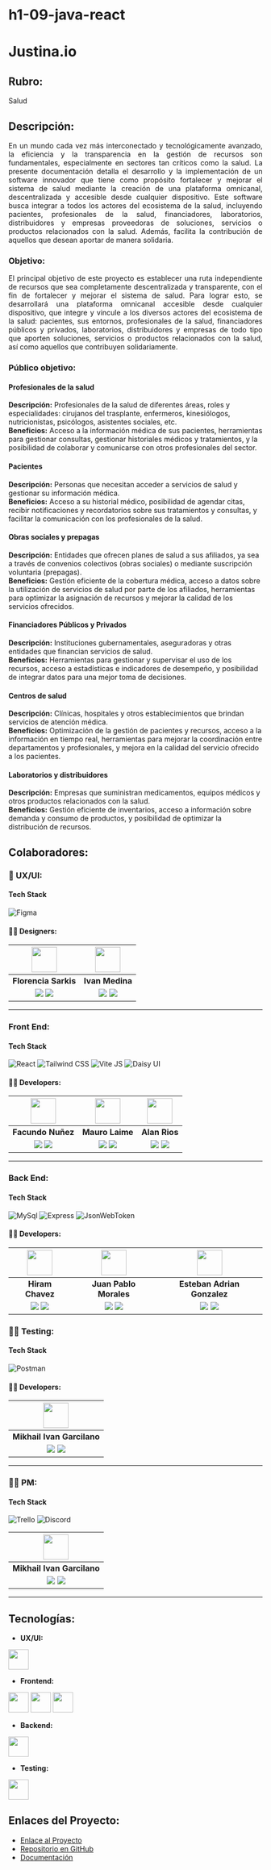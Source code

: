 # h1-09-java-react

# Justina.io

## Rubro:
Salud

## Descripción:
<div align="justify">
En un mundo cada vez más interconectado y tecnológicamente avanzado, la eficiencia y la transparencia en la gestión de recursos son fundamentales, especialmente en sectores tan críticos como la salud. La presente documentación detalla el desarrollo y la implementación de un software innovador que tiene como propósito fortalecer y mejorar el sistema de salud mediante la creación de una plataforma omnicanal, descentralizada y accesible desde cualquier dispositivo. Este software busca integrar a todos los actores del ecosistema de la salud, incluyendo pacientes, profesionales de la salud, financiadores, laboratorios, distribuidores y empresas proveedoras de soluciones, servicios o productos relacionados con la salud. Además, facilita la contribución de aquellos que desean aportar de manera solidaria.
</div>

### Objetivo:
<div align="justify">
El principal objetivo de este proyecto es establecer una ruta independiente de recursos que sea completamente descentralizada y transparente, con el fin de fortalecer y mejorar el sistema de salud. Para lograr esto, se desarrollará una plataforma omnicanal accesible desde cualquier dispositivo, que integre y vincule a los diversos actores del ecosistema de la salud: pacientes, sus entornos, profesionales de la salud, financiadores públicos y privados, laboratorios, distribuidores y empresas de todo tipo que aporten soluciones, servicios o productos relacionados con la salud, así como aquellos que contribuyen solidariamente.
</div>

### Público objetivo:

#### Profesionales de la salud
**Descripción:** Profesionales de la salud de diferentes áreas, roles y especialidades: cirujanos del trasplante, enfermeros, kinesiólogos, nutricionistas, psicólogos, asistentes sociales, etc.  
**Beneficios:** Acceso a la información médica de sus pacientes, herramientas para gestionar consultas, gestionar historiales médicos y tratamientos, y la posibilidad de colaborar y comunicarse con otros profesionales del sector.

#### Pacientes
**Descripción:** Personas que necesitan acceder a servicios de salud y gestionar su información médica.  
**Beneficios:** Acceso a su historial médico, posibilidad de agendar citas, recibir notificaciones y recordatorios sobre sus tratamientos y consultas, y facilitar la comunicación con los profesionales de la salud.

#### Obras sociales y prepagas
**Descripción:** Entidades que ofrecen planes de salud a sus afiliados, ya sea a través de convenios colectivos (obras sociales) o mediante suscripción voluntaria (prepagas).  
**Beneficios:** Gestión eficiente de la cobertura médica, acceso a datos sobre la utilización de servicios de salud por parte de los afiliados, herramientas para optimizar la asignación de recursos y mejorar la calidad de los servicios ofrecidos.

#### Financiadores Públicos y Privados
**Descripción:** Instituciones gubernamentales, aseguradoras y otras entidades que financian servicios de salud.  
**Beneficios:** Herramientas para gestionar y supervisar el uso de los recursos, acceso a estadísticas e indicadores de desempeño, y posibilidad de integrar datos para una mejor toma de decisiones.

#### Centros de salud
**Descripción:** Clínicas, hospitales y otros establecimientos que brindan servicios de atención médica.  
**Beneficios:** Optimización de la gestión de pacientes y recursos, acceso a la información en tiempo real, herramientas para mejorar la coordinación entre departamentos y profesionales, y mejora en la calidad del servicio ofrecido a los pacientes.

#### Laboratorios y distribuidores
**Descripción:** Empresas que suministran medicamentos, equipos médicos y otros productos relacionados con la salud.  
**Beneficios:** Gestión eficiente de inventarios, acceso a información sobre demanda y consumo de productos, y posibilidad de optimizar la distribución de recursos.

## Colaboradores:

### 🎨 UX/UI:

#### Tech Stack
![Figma](https://img.shields.io/badge/Figma-F24E1E?style=for-the-badge&logo=Figma&logoColor=white)

#### 🧑‍💻 Designers:

| <img src="https://www.nicepng.com/png/full/128-1280406_user-icon-png.png" width=50> | <img src="https://www.nicepng.com/png/full/128-1280406_user-icon-png.png" width=50> |
|:-:|:-:|
| **Florencia Sarkis** | **Ivan Medina** |
|<a href="#"><img src="https://img.shields.io/badge/github-%23121011.svg?&style=for-the-badge&logo=github&logoColor=white"/></a> <a href="https://www.linkedin.com/in/florsarkis/?utm_source=share&utm_campaign=share_via&utm_content=profile&utm_medium=ios_app"><img src="https://img.shields.io/badge/linkedin%20-%230077B5.svg?&style=for-the-badge&logo=linkedin&logoColor=white"/></a> | <a href="https://github.com/IvanlmedI"><img src="https://img.shields.io/badge/github-%23121011.svg?&style=for-the-badge&logo=github&logoColor=white"/></a> <a href="https://www.linkedin.com/in/ivan-l-medina/"><img src="https://img.shields.io/badge/linkedin%20-%230077B5.svg?&style=for-the-badge&logo=linkedin&logoColor=white"/></a> |


<hr/>
 
### Front End:

#### Tech Stack

![React](https://img.shields.io/badge/React-60dafa?style=for-the-badge&logo=React&logoColor=white)
![Tailwind CSS](https://img.shields.io/badge/Tailwind_css-1badba?style=for-the-badge&logo=Tailwindcss&logoColor=white)
![Vite JS](https://img.shields.io/badge/Vite_js-9c5dff?style=for-the-badge&logo=Vite&logoColor=white)
![Daisy UI](https://img.shields.io/badge/daisy_UI-21d2a8?style=for-the-badge&logo=daisyUI&logoColor=white)

#### 🧑‍💻 Developers:

| <img src="https://www.nicepng.com/png/full/128-1280406_user-icon-png.png" width=50>| <img src="https://www.nicepng.com/png/full/128-1280406_user-icon-png.png" width=50>| <img src="https://www.nicepng.com/png/full/128-1280406_user-icon-png.png" width=50>|
|:-:|:-:|:-:|
| **Facundo Nuñez**| **Mauro Laime**| **Alan Rios** |
| <a href="https://github.com/facu1391"><img src="https://img.shields.io/badge/github-%23121011.svg?&style=for-the-badge&logo=github&logoColor=white"/></a> <a href="https://www.linkedin.com/in/facundo-nu%C3%B1ez-380b9b234/"><img src="https://img.shields.io/badge/linkedin%20-%230077B5.svg?&style=for-the-badge&logo=linkedin&logoColor=white"/></a> | <a href="https://github.com/mauro-l"><img src="https://img.shields.io/badge/github-%23121011.svg?&style=for-the-badge&logo=github&logoColor=white"/></a> <a href="https://www.linkedin.com/in/mauro-laime/"><img src="https://img.shields.io/badge/linkedin%20-%230077B5.svg?&style=for-the-badge&logo=linkedin&logoColor=white"/></a> | <a href="https://github.com/alanrios21"><img src="https://img.shields.io/badge/github-%23121011.svg?&style=for-the-badge&logo=github&logoColor=white"/></a> <a href="https://www.linkedin.com/in/alan-rios/"><img src="https://img.shields.io/badge/linkedin%20-%230077B5.svg?&style=for-the-badge&logo=linkedin&logoColor=white"/></a> |

<hr/>

### Back End:

#### Tech Stack


![MySql](https://img.shields.io/badge/MySql-4479A1?style=for-the-badge&logo=MySql&logoColor=white)
![Express](https://img.shields.io/badge/Express-000000?style=for-the-badge&logo=Express&logoColor=white)
![JsonWebToken](https://img.shields.io/badge/jsonwebtoken-000000?style=for-the-badge&logo=jsonwebtokens&logoColor=white)

#### 🧑‍💻 Developers:

| <img src="https://www.nicepng.com/png/full/128-1280406_user-icon-png.png" width=50>| <img src="https://www.nicepng.com/png/full/128-1280406_user-icon-png.png" width=50>| <img src="https://www.nicepng.com/png/full/128-1280406_user-icon-png.png" width=50>|
|:-:|:-:|:-:|
| **Hiram Chavez**| **Juan Pablo Morales**| **Esteban Adrian Gonzalez** |
| <a href="https://github.com/JustLearningMX"><img src="https://img.shields.io/badge/github-%23121011.svg?&style=for-the-badge&logo=github&logoColor=white"/></a> <a href="https://www.linkedin.com/in/hiram-chavez-24126831/"><img src="https://img.shields.io/badge/linkedin%20-%230077B5.svg?&style=for-the-badge&logo=linkedin&logoColor=white"/></a> | <a href="https://github.com/Juampi095"><img src="https://img.shields.io/badge/github-%23121011.svg?&style=for-the-badge&logo=github&logoColor=white"/></a> <a href="https://www.linkedin.com/in/juan-pablo-morales-018/"><img src="https://img.shields.io/badge/linkedin%20-%230077B5.svg?&style=for-the-badge&logo=linkedin&logoColor=white"/></a> | <a href="https://github.com/Adremess"><img src="https://img.shields.io/badge/github-%23121011.svg?&style=for-the-badge&logo=github&logoColor=white"/></a> <a href="#"><img src="https://img.shields.io/badge/linkedin%20-%230077B5.svg?&style=for-the-badge&logo=linkedin&logoColor=white"/></a> |

### 🧑‍💻 Testing:

#### Tech Stack

![Postman](https://img.shields.io/badge/Postman-FF6C37?style=for-the-badge&logo=Postman&logoColor=white) 

#### 🧑‍💻 Developers:

| <img src="https://www.nicepng.com/png/full/128-1280406_user-icon-png.png" width=50>|
|:-:|
| **Mikhail Ivan Garcilano**|
| <a href="https://github.com/MikhailIvanGarcilano"><img src="https://img.shields.io/badge/github-%23121011.svg?&style=for-the-badge&logo=github&logoColor=white"/></a> <a href="https://www.linkedin.com/in/mikhailgarcilano/"><img src="https://img.shields.io/badge/linkedin%20-%230077B5.svg?&style=for-the-badge&logo=linkedin&logoColor=white"/></a> |


<hr/>

### 🧑‍💻 PM:

#### Tech Stack

![Trello](https://img.shields.io/badge/Trello-0080ca?style=for-the-badge&logo=Trello&logoColor=white)
![Discord](https://img.shields.io/badge/Discord-5865f2?style=for-the-badge&logo=Discord&logoColor=white)

| <img src="https://www.nicepng.com/png/full/128-1280406_user-icon-png.png" width=50>|
|:-:|
| **Mikhail Ivan Garcilano**|
| <a href="https://github.com/MikhailIvanGarcilano"><img src="https://img.shields.io/badge/github-%23121011.svg?&style=for-the-badge&logo=github&logoColor=white"/></a> <a href="https://www.linkedin.com/in/mikhailgarcilano/"><img src="https://img.shields.io/badge/linkedin%20-%230077B5.svg?&style=for-the-badge&logo=linkedin&logoColor=white"/></a> |

<hr/>

## Tecnologías:

- **UX/UI:**

<img src="https://upload.wikimedia.org/wikipedia/commons/3/33/Figma-logo.svg" width="40" height="40"/>

- **Frontend:**

<img src="https://cdn.worldvectorlogo.com/logos/react-2.svg" width="40" height="40"/> <img src="https://cdn.worldvectorlogo.com/logos/tailwindcss.svg" width="40" height="40"/> <img src="https://cdn.worldvectorlogo.com/logos/vitejs.svg" width="40" height="40"/>

- **Backend:**

<img src="https://cdn.cdnlogo.com/logos/m/10/mysql.svg" width="40" height="40"/> 


- **Testing:**

<img src="https://cdn.worldvectorlogo.com/logos/postman.svg" width="40" height="40"/>

## Enlaces del Proyecto: 
- [Enlace al Proyecto](https://justina-h1-09.netlify.app/)
- [Repositorio en GitHub](https://github.com/No-Country-simulation/h1-09-java-react)
- [Documentación](http://example.com/documentation)
